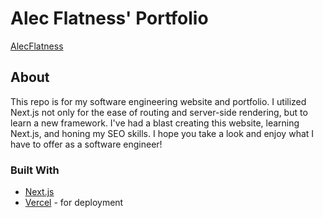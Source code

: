 # Alec Flatness' Portfolio

[AlecFlatness](https://alecflatness.com)

## About

This repo is for my software engineering website and portfolio. I utilized Next.js not only for the ease of routing and server-side rendering, but to learn a new framework. I've had a blast creating this website, learning Next.js, and honing my SEO skills. I hope you take a look and enjoy what I have to offer as a software engineer!

### Built With

* [Next.js](https://nextjs.org/)
* [Vercel](https://vercel.com/home) - for deployment

